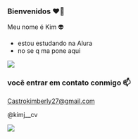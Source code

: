 ### Bienvenidos ❤️‍🔥

Meu nome é Kim 👽

- estou estudando na Alura
- no se q ma pone aqui

![](https://media.tenor.com/iQ9IoqRWknMAAAAM/doge-dance.gif)


### você entrar em contato conmigo 📫

Castrokimberly27@gmail.com

@kimj__cv

![](https://media.tenor.com/f8xOHJkF3RsAAAAM/mbstm-shrek-mbtsm.gif)
